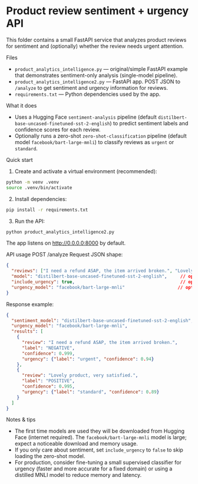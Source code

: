 # Product review sentiment + urgency API

This folder contains a small FastAPI service that analyzes product reviews for sentiment and (optionally) whether the review needs urgent attention.

Files
- `product_analytics_intelligence.py` — original/simple FastAPI example that demonstrates sentiment-only analysis (single-model pipeline).
- `product_analytics_intelligence2.py` — FastAPI app. POST JSON to `/analyze` to get sentiment and urgency information for reviews.
- `requirements.txt` — Python dependencies used by the app.

What it does
- Uses a Hugging Face `sentiment-analysis` pipeline (default `distilbert-base-uncased-finetuned-sst-2-english`) to predict sentiment labels and confidence scores for each review.
- Optionally runs a zero-shot `zero-shot-classification` pipeline (default model `facebook/bart-large-mnli`) to classify reviews as `urgent` or `standard`.

Quick start
1. Create and activate a virtual environment (recommended):

```bash
python -m venv .venv
source .venv/bin/activate
```

2. Install dependencies:

```bash
pip install -r requirements.txt
```

3. Run the API:

```bash
python product_analytics_intelligence2.py
```

The app listens on http://0.0.0.0:8000 by default.

API usage
POST /analyze
Request JSON shape:

```json
{
  "reviews": ["I need a refund ASAP, the item arrived broken.", "Lovely product, very satisfied."],
  "model": "distilbert-base-uncased-finetuned-sst-2-english",     // optional
  "include_urgency": true,                                        // optional (default true)
  "urgency_model": "facebook/bart-large-mnli"                    // optional
}
```

Response example:

```json
{
  "sentiment_model": "distilbert-base-uncased-finetuned-sst-2-english",
  "urgency_model": "facebook/bart-large-mnli",
  "results": [
    {
      "review": "I need a refund ASAP, the item arrived broken.",
      "label": "NEGATIVE",
      "confidence": 0.999,
      "urgency": {"label": "urgent", "confidence": 0.94}
    },
    {
      "review": "Lovely product, very satisfied.",
      "label": "POSITIVE",
      "confidence": 0.995,
      "urgency": {"label": "standard", "confidence": 0.89}
    }
  ]
}
```

Notes & tips
- The first time models are used they will be downloaded from Hugging Face (internet required). The `facebook/bart-large-mnli` model is large; expect a noticeable download and memory usage.
- If you only care about sentiment, set `include_urgency` to `false` to skip loading the zero-shot model.
- For production, consider fine-tuning a small supervised classifier for urgency (faster and more accurate for a fixed domain) or using a distilled MNLI model to reduce memory and latency.
